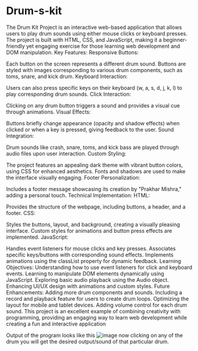 # Drum-s-kit
The Drum Kit Project is an interactive web-based application that allows users to play drum sounds using either mouse clicks or keyboard presses. The project is built with HTML, CSS, and JavaScript, making it a beginner-friendly yet engaging exercise for those learning web development and DOM manipulation.
Key Features:
Responsive Buttons:

Each button on the screen represents a different drum sound.
Buttons are styled with images corresponding to various drum components, such as toms, snare, and kick drum.
Keyboard Interaction:

Users can also press specific keys on their keyboard (w, a, s, d, j, k, l) to play corresponding drum sounds.
Click Interaction:

Clicking on any drum button triggers a sound and provides a visual cue through animations.
Visual Effects:

Buttons briefly change appearance (opacity and shadow effects) when clicked or when a key is pressed, giving feedback to the user.
Sound Integration:

Drum sounds like crash, snare, toms, and kick bass are played through audio files upon user interaction.
Custom Styling:

The project features an appealing dark theme with vibrant button colors, using CSS for enhanced aesthetics.
Fonts and shadows are used to make the interface visually engaging.
Footer Personalization:

Includes a footer message showcasing its creation by "Prakhar Mishra," adding a personal touch.
Technical Implementation:
HTML:

Provides the structure of the webpage, including buttons, a header, and a footer.
CSS:

Styles the buttons, layout, and background, creating a visually pleasing interface.
Custom styles for animations and button press effects are implemented.
JavaScript:

Handles event listeners for mouse clicks and key presses.
Associates specific keys/buttons with corresponding sound effects.
Implements animations using the classList property for dynamic feedback.
Learning Objectives:
Understanding how to use event listeners for click and keyboard events.
Learning to manipulate DOM elements dynamically using JavaScript.
Exploring basic audio playback using the Audio object.
Enhancing UI/UX design with animations and custom styles.
Future Enhancements:
Adding more drum components and sounds.
Including a record and playback feature for users to create drum loops.
Optimizing the layout for mobile and tablet devices.
Adding volume control for each drum sound.
This project is an excellent example of combining creativity with programming, providing an engaging way to learn web development while creating a fun and interactive application

Output of the program looks like this 
![image](https://github.com/user-attachments/assets/15cd22a9-11bb-45d3-97fd-e07db701277c)
now clicking on any of the drum you will get the desired output/sound of that particular drum.
